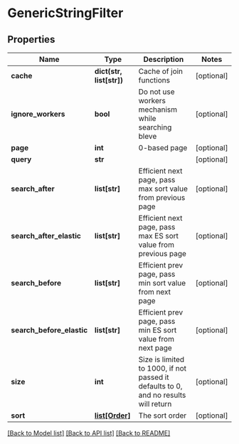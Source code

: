 # GenericStringFilter

## Properties
Name | Type | Description | Notes
------------ | ------------- | ------------- | -------------
**cache** | **dict(str, list[str])** | Cache of join functions | [optional] 
**ignore_workers** | **bool** | Do not use workers mechanism while searching bleve | [optional] 
**page** | **int** | 0-based page | [optional] 
**query** | **str** |  | [optional] 
**search_after** | **list[str]** | Efficient next page, pass max sort value from previous page | [optional] 
**search_after_elastic** | **list[str]** | Efficient next page, pass max ES sort value from previous page | [optional] 
**search_before** | **list[str]** | Efficient prev page, pass min sort value from next page | [optional] 
**search_before_elastic** | **list[str]** | Efficient prev page, pass min ES sort value from next page | [optional] 
**size** | **int** | Size is limited to 1000, if not passed it defaults to 0, and no results will return | [optional] 
**sort** | [**list[Order]**](Order.md) | The sort order | [optional] 

[[Back to Model list]](README.md#documentation-for-models) [[Back to API list]](README.md#documentation-for-api-endpoints) [[Back to README]](README.md)


